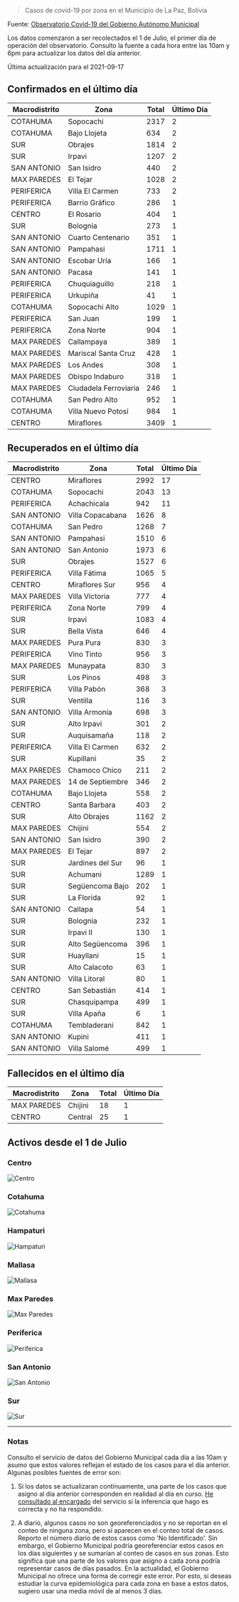 > Casos de covid-19 por zona en el Municipio de La Paz, Bolivia

Fuente: [Observatorio Covid-19 del Gobierno Autónomo Municipal](http://observatoriocovid19.lapaz.bo/observatorio/index.php/datos-abiertos-covid)

Los datos comenzaron a ser recolectados el 1 de Julio, el primer día de operación del observatorio. Consulto la fuente a cada hora entre las 10am y 6pm para actualizar los datos del día anterior.

Última actualización para el 2021-09-17

## Confirmados en el último día

| Macrodistrito   | Zona                  |   Total |   Último Día |
|-----------------|-----------------------|---------|--------------|
| COTAHUMA        | Sopocachi             |    2317 |            2 |
| COTAHUMA        | Bajo Llojeta          |     634 |            2 |
| SUR             | Obrajes               |    1814 |            2 |
| SUR             | Irpavi                |    1207 |            2 |
| SAN ANTONIO     | San Isidro            |     440 |            2 |
| MAX PAREDES     | El Tejar              |    1028 |            2 |
| PERIFERICA      | Villa El Carmen       |     733 |            2 |
| PERIFERICA      | Barrio Gráfico        |     286 |            1 |
| CENTRO          | El Rosario            |     404 |            1 |
| SUR             | Bolognia              |     273 |            1 |
| SAN ANTONIO     | Cuarto Centenario     |     351 |            1 |
| SAN ANTONIO     | Pampahasi             |    1711 |            1 |
| SAN ANTONIO     | Escobar Uría          |     166 |            1 |
| SAN ANTONIO     | Pacasa                |     141 |            1 |
| PERIFERICA      | Chuquiaguillo         |     218 |            1 |
| PERIFERICA      | Urkupiña              |      41 |            1 |
| COTAHUMA        | Sopocachi Alto        |    1029 |            1 |
| PERIFERICA      | San Juan              |     199 |            1 |
| PERIFERICA      | Zona Norte            |     904 |            1 |
| MAX PAREDES     | Callampaya            |     389 |            1 |
| MAX PAREDES     | Mariscal Santa Cruz   |     428 |            1 |
| MAX PAREDES     | Los Andes             |     308 |            1 |
| MAX PAREDES     | Obispo Indaburo       |     318 |            1 |
| MAX PAREDES     | Ciudadela Ferroviaria |     246 |            1 |
| COTAHUMA        | San Pedro Alto        |     952 |            1 |
| COTAHUMA        | Villa Nuevo Potosí    |     984 |            1 |
| CENTRO          | Miraflores            |    3409 |            1 |

## Recuperados en el último día

| Macrodistrito   | Zona             |   Total |   Último Día |
|-----------------|------------------|---------|--------------|
| CENTRO          | Miraflores       |    2992 |           17 |
| COTAHUMA        | Sopocachi        |    2043 |           13 |
| PERIFERICA      | Achachicala      |     942 |           11 |
| SAN ANTONIO     | Villa Copacabana |    1626 |            8 |
| COTAHUMA        | San Pedro        |    1268 |            7 |
| SAN ANTONIO     | Pampahasi        |    1510 |            6 |
| SAN ANTONIO     | San Antonio      |    1973 |            6 |
| SUR             | Obrajes          |    1527 |            6 |
| PERIFERICA      | Villa Fátima     |    1065 |            5 |
| CENTRO          | Miraflores Sur   |     956 |            4 |
| MAX PAREDES     | Villa Victoria   |     777 |            4 |
| PERIFERICA      | Zona Norte       |     799 |            4 |
| SUR             | Irpavi           |    1083 |            4 |
| SUR             | Bella Vista      |     646 |            4 |
| MAX PAREDES     | Pura Pura        |     830 |            3 |
| PERIFERICA      | Vino Tinto       |     956 |            3 |
| MAX PAREDES     | Munaypata        |     830 |            3 |
| SUR             | Los Pinos        |     498 |            3 |
| PERIFERICA      | Villa Pabón      |     368 |            3 |
| SUR             | Ventilla         |     116 |            3 |
| SAN ANTONIO     | Villa Armonía    |     698 |            3 |
| SUR             | Alto Irpavi      |     301 |            2 |
| SUR             | Auquisamaña      |     118 |            2 |
| PERIFERICA      | Villa El Carmen  |     632 |            2 |
| SUR             | Kupillani        |      35 |            2 |
| MAX PAREDES     | Chamoco Chico    |     211 |            2 |
| MAX PAREDES     | 14 de Septiembre |     346 |            2 |
| COTAHUMA        | Bajo Llojeta     |     558 |            2 |
| CENTRO          | Santa Barbara    |     403 |            2 |
| SUR             | Alto Obrajes     |    1162 |            2 |
| MAX PAREDES     | Chijini          |     554 |            2 |
| SAN ANTONIO     | San Isidro       |     390 |            2 |
| MAX PAREDES     | El Tejar         |     897 |            2 |
| SUR             | Jardines del Sur |      96 |            1 |
| SUR             | Achumani         |    1289 |            1 |
| SUR             | Següencoma Bajo  |     202 |            1 |
| SUR             | La Florida       |      92 |            1 |
| SAN ANTONIO     | Callapa          |      54 |            1 |
| SUR             | Bolognia         |     232 |            1 |
| SUR             | Irpavi II        |     130 |            1 |
| SUR             | Alto Següencoma  |     396 |            1 |
| SUR             | Huayllani        |      15 |            1 |
| SUR             | Alto Calacoto    |      63 |            1 |
| SAN ANTONIO     | Villa Litoral    |      80 |            1 |
| CENTRO          | San Sebastián    |     414 |            1 |
| SUR             | Chasquipampa     |     499 |            1 |
| SUR             | Villa Apaña      |       6 |            1 |
| COTAHUMA        | Tembladerani     |     842 |            1 |
| SAN ANTONIO     | Kupini           |     411 |            1 |
| SAN ANTONIO     | Villa Salomé     |     499 |            1 |

## Fallecidos en el último día

| Macrodistrito   | Zona    |   Total |   Último Día |
|-----------------|---------|---------|--------------|
| MAX PAREDES     | Chijini |      18 |            1 |
| CENTRO          | Central |      25 |            1 |

## Activos desde el 1 de Julio

### Centro

![Centro](plots/activos_centro.png)

### Cotahuma

![Cotahuma](plots/activos_cotahuma.png)

### Hampaturi

![Hampaturi](plots/activos_hampaturi.png)

### Mallasa

![Mallasa](plots/activos_mallasa.png)

### Max Paredes

![Max Paredes](plots/activos_max_paredes.png)

### Periferica

![Periferica](plots/activos_periferica.png)

### San Antonio

![San Antonio](plots/activos_san_antonio.png)

### Sur

![Sur](plots/activos_sur.png)

---

### Notas

Consulto el servicio de datos del Gobierno Municipal cada día a las 10am y asumo que estos valores reflejan el estado de los casos para el día anterior. Algunas posibles fuentes de error son:

1. Si los datos se actualizaran contínuamente, una parte de los casos que asigno al día anterior corresponden en realidad al día en curso. [He consultado al encargado](https://twitter.com/mauforonda/status/1278727234765959168) del servicio si la inferencia que hago es correcta y no ha respondido.

2. A diario, algunos casos no son georeferenciados y no se reportan en el conteo de ninguna zona, pero sí aparecen en el conteo total de casos. Reporto el número diario de estos casos como 'No Identificado'.  Sin embargo, el Gobierno Municipal podría georeferenciar estos casos en los días siguientes y se sumarían al conteo de casos en sus zonas. Esto significa que una parte de los valores que asigno a cada zona podría representar casos de días pasados. En la actualidad, el Gobierno Municipal no ofrece una forma de corregir este error. Por esto, si deseas estudiar la curva epidemiológica para cada zona en base a estos datos, sugiero usar una media móvil de al menos 3 días.